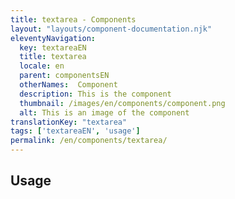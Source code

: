 ```yaml
---
title: textarea - Components
layout: "layouts/component-documentation.njk"
eleventyNavigation:
  key: textareaEN
  title: textarea
  locale: en
  parent: componentsEN
  otherNames:  Component
  description: This is the component
  thumbnail: /images/en/components/component.png
  alt: This is an image of the component
translationKey: "textarea"
tags: ['textareaEN', 'usage']
permalink: /en/components/textarea/
---
```


## Usage